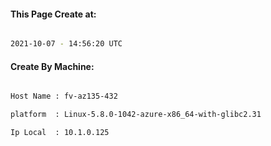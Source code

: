 
   
#### This Page Create at:

```bash

2021-10-07 - 14:56:20 UTC

```

#### Create By Machine:

```bash

Host Name : fv-az135-432

platform  : Linux-5.8.0-1042-azure-x86_64-with-glibc2.31

Ip Local  : 10.1.0.125

```

